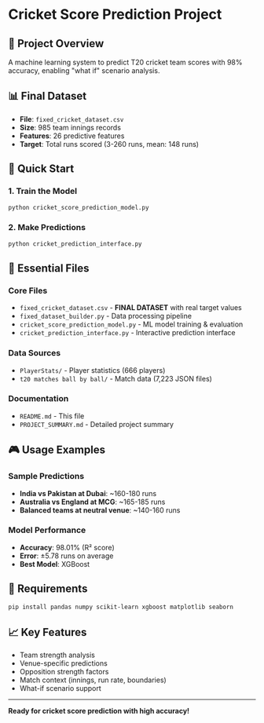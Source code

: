 # Cricket Score Prediction Project

## 🎯 Project Overview
A machine learning system to predict T20 cricket team scores with 98% accuracy, enabling "what if" scenario analysis.

## 📊 Final Dataset
- **File**: `fixed_cricket_dataset.csv`
- **Size**: 985 team innings records
- **Features**: 26 predictive features
- **Target**: Total runs scored (3-260 runs, mean: 148 runs)

## 🚀 Quick Start

### 1. Train the Model
```bash
python cricket_score_prediction_model.py
```

### 2. Make Predictions
```bash
python cricket_prediction_interface.py
```

## 📁 Essential Files

### Core Files
- `fixed_cricket_dataset.csv` - **FINAL DATASET** with real target values
- `fixed_dataset_builder.py` - Data processing pipeline
- `cricket_score_prediction_model.py` - ML model training & evaluation
- `cricket_prediction_interface.py` - Interactive prediction interface

### Data Sources
- `PlayerStats/` - Player statistics (666 players)
- `t20 matches ball by ball/` - Match data (7,223 JSON files)

### Documentation
- `README.md` - This file
- `PROJECT_SUMMARY.md` - Detailed project summary

## 🎮 Usage Examples

### Sample Predictions
- **India vs Pakistan at Dubai**: ~160-180 runs
- **Australia vs England at MCG**: ~165-185 runs
- **Balanced teams at neutral venue**: ~140-160 runs

### Model Performance
- **Accuracy**: 98.01% (R² score)
- **Error**: ±5.78 runs on average
- **Best Model**: XGBoost

## 🔧 Requirements
```bash
pip install pandas numpy scikit-learn xgboost matplotlib seaborn
```

## 📈 Key Features
- Team strength analysis
- Venue-specific predictions
- Opposition strength factors
- Match context (innings, run rate, boundaries)
- What-if scenario support

---
**Ready for cricket score prediction with high accuracy!**
